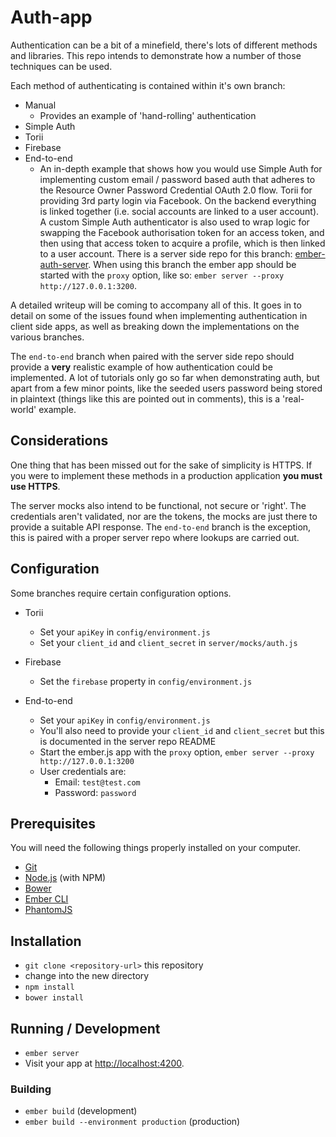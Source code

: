 # Auth-app

Authentication can be a bit of a minefield, there's lots of different methods and libraries. This repo intends to demonstrate how a number of those techniques can be used.

Each method of authenticating is contained within it's own branch:

- Manual
  - Provides an example of 'hand-rolling' authentication 
- Simple Auth
- Torii
- Firebase
- End-to-end
  - An in-depth example that shows how you would use Simple Auth for implementing custom email / password based auth that adheres to the Resource Owner Password Credential OAuth 2.0 flow. Torii for providing 3rd party login via Facebook. On the backend everything is linked together (i.e. social accounts are linked to a user account). A custom Simple Auth authenticator is also used to wrap logic for swapping the Facebook authorisation token for an access token, and then using that access token to acquire a profile, which is then linked to a user account. There is a server side repo for this branch: [ember-auth-server](https://github.com/Kerry350/ember-auth-server). When using this branch the ember app should be started with the `proxy` option, like so: `ember server --proxy http://127.0.0.1:3200`. 

A detailed writeup will be coming to accompany all of this. It goes in to detail on some of the issues found when implementing authentication in client side apps, as well as breaking down the implementations on the various branches. 

The `end-to-end` branch when paired with the server side repo should provide a **very** realistic example of how authentication could be implemented. A lot of tutorials only go so far when demonstrating auth, but apart from a few minor points, like the seeded users password being stored in plaintext (things like this are pointed out in comments), this is a 'real-world' example. 

## Considerations

One thing that has been missed out for the sake of simplicity is HTTPS. If you were to implement these methods in a production application **you must use HTTPS**. 

The server mocks also intend to be functional, not secure or 'right'. The credentials aren't validated, nor are the tokens, the mocks are just there to provide a suitable API response. The `end-to-end` branch is the exception, this is paired with a proper server repo where lookups are carried out.

## Configuration 

Some branches require certain configuration options. 

- Torii
  - Set your `apiKey` in `config/environment.js`
  - Set your `client_id` and `client_secret` in `server/mocks/auth.js`

- Firebase
  - Set the `firebase` property in `config/environment.js`

- End-to-end
  - Set your `apiKey` in `config/environment.js`
  - You'll also need to provide your `client_id` and `client_secret` but this is documented in the server repo README 
  - Start the ember.js app with the `proxy` option, `ember server --proxy http://127.0.0.1:3200` 
  - User credentials are:
    - Email: `test@test.com`
    - Password: `password` 

## Prerequisites

You will need the following things properly installed on your computer.

* [Git](http://git-scm.com/)
* [Node.js](http://nodejs.org/) (with NPM)
* [Bower](http://bower.io/)
* [Ember CLI](http://www.ember-cli.com/)
* [PhantomJS](http://phantomjs.org/)

## Installation

* `git clone <repository-url>` this repository
* change into the new directory
* `npm install`
* `bower install`

## Running / Development

* `ember server`
* Visit your app at [http://localhost:4200](http://localhost:4200).

### Building

* `ember build` (development)
* `ember build --environment production` (production)
